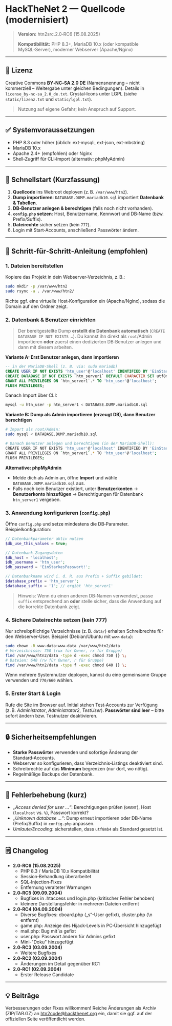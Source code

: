 # HackTheNet 2 — Quellcode (modernisiert)

> **Version:** htn2src.2.0‑RC6 (15.08.2025)
>
> **Kompatibilität:** PHP 8.3+, MariaDB 10.x (oder kompatible MySQL‑Server), moderner Webserver (Apache/Nginx)

---

## 🔐 Lizenz

Creative Commons **BY‑NC‑SA 2.0 DE** (Namensnennung – nicht kommerziell – Weitergabe unter gleichen Bedingungen). Details in `license_by-nc-sa_2.0_de.txt`. Crystal‑Icons unter LGPL (siehe `static/lizenz.txt` und `static/lgpl.txt`).

> Nutzung auf eigene Gefahr; kein Anspruch auf Support.

---

## ✅ Systemvoraussetzungen

- PHP 8.3 oder höher (üblich: ext‑mysqli, ext‑json, ext‑mbstring)
- MariaDB 10.x
- Apache 2.4+ (empfohlen) oder Nginx
- Shell‑Zugriff für CLI‑Import (alternativ: phpMyAdmin)

---

## 🚀 Schnellstart (Kurzfassung)

1) **Quellcode** ins Webroot deployen (z. B. `/var/www/htn2`).  
2) **Dump importieren**: `DATABASE.DUMP.mariadb10.sql` importiert **Datenbank & Tabellen**.  
3) **DB‑Benutzer anlegen & berechtigen** (falls noch nicht vorhanden).  
4) **`config.php` setzen**: Host, Benutzername, Kennwort und DB‑Name (bzw. Prefix/Suffix).  
5) **Dateirechte** sicher setzen (kein `777`).  
6) Login mit Start‑Accounts, anschließend Passwörter ändern.

---

## 🧭 Schritt‑für‑Schritt‑Anleitung (empfohlen)

### 1. Dateien bereitstellen

Kopiere das Projekt in dein Webserver‑Verzeichnis, z. B.:

```bash
sudo mkdir -p /var/www/htn2
sudo rsync -a . /var/www/htn2/
```

Richte ggf. eine virtuelle Host‑Konfiguration ein (Apache/Nginx), sodass die Domain auf den Ordner zeigt.

### 2. Datenbank & Benutzer einrichten

> Der bereitgestellte Dump **erstellt die Datenbank automatisch** (`CREATE DATABASE IF NOT EXISTS …`). Du kannst ihn direkt als `root`/Admin importieren **oder** zuerst einen dedizierten DB‑Benutzer anlegen und dann mit diesem arbeiten.

**Variante A: Erst Benutzer anlegen, dann importieren**

```sql
-- in der MariaDB‑Shell (z. B. via: sudo mariadb)
CREATE USER IF NOT EXISTS 'htn_user'@'localhost' IDENTIFIED BY 'EinStarkesPasswort!';
CREATE DATABASE IF NOT EXISTS `htn_server1` DEFAULT CHARACTER SET utf8mb4 COLLATE utf8mb4_unicode_ci;
GRANT ALL PRIVILEGES ON `htn_server1`.* TO 'htn_user'@'localhost';
FLUSH PRIVILEGES;
```

Danach Import über CLI:

```bash
mysql -u htn_user -p htn_server1 < DATABASE.DUMP.mariadb10.sql
```

**Variante B: Dump als Admin importieren (erzeugt DB), dann Benutzer berechtigen**

```bash
# Import als root/Admin:
sudo mysql < DATABASE.DUMP.mariadb10.sql

# Danach Benutzer anlegen und berechtigen (in der MariaDB‑Shell):
CREATE USER IF NOT EXISTS 'htn_user'@'localhost' IDENTIFIED BY 'EinStarkesPasswort!';
GRANT ALL PRIVILEGES ON `htn_server1`.* TO 'htn_user'@'localhost';
FLUSH PRIVILEGES;
```

**Alternative: phpMyAdmin**

- Melde dich als Admin an, öffne **Import** und wähle `DATABASE.DUMP.mariadb10.sql` aus.  
- Falls noch kein Benutzer existiert, unter **Benutzerkonten** → **Benutzerkonto hinzufügen** → Berechtigungen für Datenbank `htn_server1` vergeben.

### 3. Anwendung konfigurieren (`config.php`)

Öffne `config.php` und setze mindestens die DB‑Parameter. Beispielkonfiguration:

```php
// Datenbankparameter aktiv nutzen
$db_use_this_values = true;

// Datenbank‑Zugangsdaten
$db_host = 'localhost';
$db_username = 'htn_user';
$db_password = 'EinStarkesPasswort!';

// Datenbankname wird i. d. R. aus Prefix + Suffix gebildet:
$database_prefix = 'htn_server';
$database_suffix = '1'; // ergibt 'htn_server1'
```

> Hinweis: Wenn du einen anderen DB‑Namen verwendest, passe `suffix` entsprechend an **oder** stelle sicher, dass die Anwendung auf die korrekte Datenbank zeigt.

### 4. Sichere Dateirechte setzen (kein 777)

Nur schreibpflichtige Verzeichnisse (z. B. `data/`) erhalten Schreibrechte für den Webserver‑User. Beispiel (Debian/Ubuntu mit `www-data`):

```bash
sudo chown -R www-data:www-data /var/www/htn2/data
# Verzeichnisse: 750 (rwx für Owner, rx für Gruppe)
find /var/www/htn2/data -type d -exec chmod 750 {} \;
# Dateien: 640 (rw für Owner, r für Gruppe)
find /var/www/htn2/data -type f -exec chmod 640 {} \;
```

Wenn mehrere Systemnutzer deployen, kannst du eine gemeinsame Gruppe verwenden und `770/660` wählen.

### 5. Erster Start & Login

Rufe die Site im Browser auf. Initial stehen Test‑Accounts zur Verfügung (z. B. *Administrator*, *Administrator2*, *TestUser*). **Passwörter sind leer** – bitte sofort ändern bzw. Testnutzer deaktivieren.

---

## 🔒 Sicherheitsempfehlungen

- **Starke Passwörter** verwenden und sofortige Änderung der Standard‑Accounts.
- Webserver so konfigurieren, dass Verzeichnis‑Listings deaktiviert sind.
- Schreibrechte auf das **Minimum** begrenzen (nur dort, wo nötig).
- Regelmäßige Backups der Datenbank.

---

## 🧩 Fehlerbehebung (kurz)

- *„Access denied for user …“*: Berechtigungen prüfen (`GRANT`), Host (`localhost` vs. `%`), Passwort korrekt?  
- *„Unknown database …“*: Dump erneut importieren oder DB‑Name (Prefix/Suffix) in `config.php` anpassen.  
- *Umlaute/Encoding*: sicherstellen, dass `utf8mb4` als Standard gesetzt ist.

---

## 🗒️ Changelog

- **2.0‑RC6 (15.08.2025)**
  - PHP 8.3 / MariaDB 10.x Kompatibilität
  - Session‑Behandlung überarbeitet
  - SQL‑Injection‑Fixes
  - Entfernung veralteter Warnungen
- **2.0‑RC5 (09.09.2004)**
  - Bugfixes in .htaccess und login.php (kritischer Fehler behoben)
  - kleinere Darstellungsfehler in mehreren Dateien entfernt
- **2.0‑RC4 (04.09.2004)**
  - Diverse Bugfixes: cboard.php („s“-User gefixt), cluster.php (\\n entfernt)
  - game.php: Anzeige des Hijack‑Levels in PC‑Übersicht hinzugefügt
  - mail.php: Bug mit \\s gefixt
  - user.php: Passwort ändern für Admins gefixt
  - Mini-\"Doku\" hinzugefügt
- **2.0‑RC3 (03.09.2004)**
  - Weitere Bugfixes
- **2.0‑RC2 (03.09.2004)**
  - Änderungen im Detail gegenüber RC1
- **2.0‑RC1 (02.09.2004)**
  - Erster Release Candidate

---

## 💡 Beiträge

Verbesserungen oder Fixes willkommen! Reiche Änderungen als Archiv (ZIP/TAR.GZ) an htn2code@hackthenet.org ein, damit sie ggf. auf der offiziellen Seite veröffentlicht werden.
